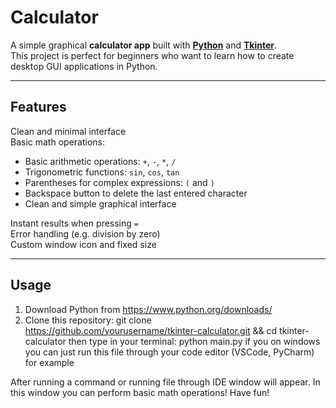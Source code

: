 # Calculator

A simple graphical **calculator app** built with [**Python**](https://www.python.org/) and [**Tkinter**](https://docs.python.org/3/library/tkinter.html).  
This project is perfect for beginners who want to learn how to create desktop GUI applications in Python.

---

## Features

Clean and minimal interface  
Basic math operations:  
- Basic arithmetic operations: `+`, `-`, `*`, `/`
- Trigonometric functions: `sin`, `cos`, `tan`
- Parentheses for complex expressions: `(` and `)`
- Backspace button to delete the last entered character
- Clean and simple graphical interface

Instant results when pressing `=`  
Error handling (e.g. division by zero)  
Custom window icon and fixed size  

---

## Usage

1. Download Python from https://www.python.org/downloads/
2. Clone this repository: git clone https://github.com/yourusername/tkinter-calculator.git && cd tkinter-calculator
  then type in your terminal: python main.py
  if you on windows you can just run this file through your code editor (VSCode, PyCharm) for example

After running a command or running file through IDE window will appear. In this window you can perform basic math operations!
Have fun!